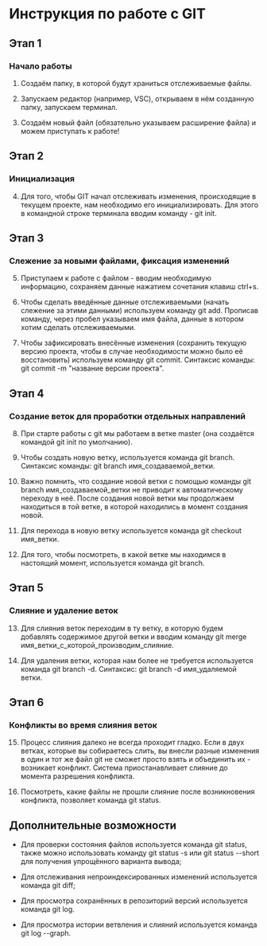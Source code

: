 # **Инструкция по работе с GIT**

## **Этап 1**
### **Начало работы**

1. Создаём папку, в которой будут храниться отслеживаемые файлы.

2. Запускаем  редактор (например, VSC), открываем в нём созданную папку, запускаем терминал.

3. Создаём новый файл (обязательно указываем расширение файла) и можем приступать к работе!

## **Этап 2**
### **Инициализация**

4. Для того, чтобы GIT начал отслеживать изменения, происходящие в текущем проекте, нам необходимо его инициализировать. Для этого в командной строке терминала вводим команду - git init.

## **Этап 3**
### **Слежение за новыми файлами, фиксация изменений**

5. Приступаем к работе с файлом - вводим необходимую информацию, сохраняем данные нажатием сочетания клавиш ctrl+s.

6. Чтобы сделать введённые данные отслеживаемыми (начать слежение за этими данными) используем команду git add. Прописав команду, через пробел указываем имя файла, данные в котором хотим сделать отслеживаемыми.

7. Чтобы зафиксировать внесённые изменения (сохранить текущую версию проекта, чтобы в случае необходимости можно было её восстановить) используем команду git commit.
Синтаксис команды: git commit -m "название версии проекта".

## **Этап 4**
### **Создание веток для проработки отдельных направлений**

8. При старте работы с git мы работаем в ветке master (она создаётся командой git init по умолчанию).

9. Чтобы создать новую ветку, используется команда git branch. Синтаксис команды: git branch имя_создаваемой_ветки.

10. Важно помнить, что создание новой ветки с помощью команды git branch имя_создаваемой_ветки не приводит к автоматическому переходу в неё. После создания новой ветки мы продолжаем находиться в той ветке, в которой находились в момент создания новой.

11. Для перехода в новую ветку используется команда git checkout имя_ветки.

12. Для того, чтобы посмотреть, в какой ветке мы находимся в настоящий момент, используется команда git branch.

## **Этап 5**
### **Слияние и удаление веток**

13. Для слияния веток переходим в ту ветку, в которую будем добавлять содержимое другой ветки и вводим команду git merge имя_ветки_с_которой_производим_слияние.

14. Для удаления ветки, которая нам более не требуется используется команда git branch -d. Синтаксис: git branch -d имя_удаляемой ветки.

## **Этап 6**
### **Конфликты во время слияния веток**

15. Процесс слияния далеко не всегда проходит гладко. Если в двух ветках, которые вы собираетесь слить, вы внесли разные изменения в один и тот же файл git не сможет просто взять и объединить их - возникает конфликт. Система приостанавливает слияние до момента разрешения конфликта.

16. Посмотреть, какие файлы не прошли слияние после возникновения конфликта, позволяет команда git status.

## **Дополнительные возможности**

* Для проверки состояния файлов используется команда git status, также можно использовать команду git status -s или git status --short для получения упрощённого варианта вывода;

* Для отслеживания непроиндексированных изменений используется команда git diff;

* Для просмотра сохранённых в репозиторий версий используется команда git log.

* Для просмотра истории ветвления и слияний используется команда git log --graph.


